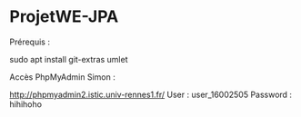 # ProjetWE-JPA

Prérequis : 

sudo apt install git-extras umlet


Accès PhpMyAdmin Simon : 

http://phpmyadmin2.istic.univ-rennes1.fr/
User : user_16002505
Password : hihihoho
